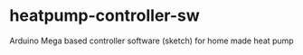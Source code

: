 heatpump-controller-sw
======================

Arduino Mega based controller software (sketch) for home made heat pump
